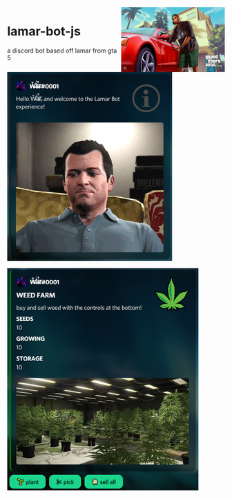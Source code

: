 <img align="right" alt="lamar smash window" src="./images/lamar smash window.jpg" height="150px">

# lamar-bot-js
 a discord bot based off lamar from gta 5

![businesses](./images/intro%20screenshot.PNG "Welcome Message")

![businesses](./images/businesses%20screenshot.PNG "Businesses")